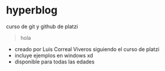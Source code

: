 # hyperblog
curso de git y github de platzi


> hola


* creado por Luis Correal Viveros siguiendo el curso de platzi
* incluye ejemplos en windows xd
* disponible para todas las edades